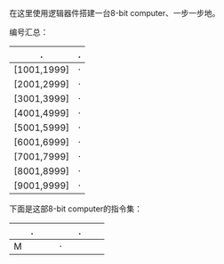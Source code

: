 在这里使用逻辑器件搭建一台8-bit computer、一步一步地。  

编号汇总：  

.              | .                  |
 ------------- | ------------------ |
[1001,1999]    | ·                  |
[2001,2999]    | ·                  |
[3001,3999]    | ·                  |
[4001,4999]    | ·                  |
[5001,5999]    | ·                  |
[6001,6999]    | ·                  |
[7001,7999]    | ·                  |
[8001,8999]    | ·                  |
[9001,9999]    | ·                  |

下面是这部8-bit computer的指令集：  

.              | .                  |
 ------------- | ------------------ |
M              | ·                  |
